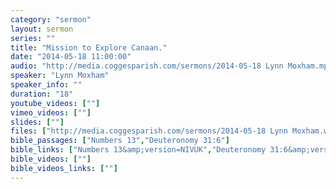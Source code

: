 ```yaml
---
category: "sermon"
layout: sermon
series: ""
title: "Mission to Explore Canaan."
date: "2014-05-18 11:00:00"
audio: "http://media.coggesparish.com/sermons/2014-05-18 Lynn Moxham.mp3"
speaker: "Lynn Moxham"
speaker_info: ""
duration: "18"
youtube_videos: [""]
vimeo_videos: [""]
slides: [""]
files: ["http://media.coggesparish.com/sermons/2014-05-18 Lynn Moxham.wmv"]
bible_passages: ["Numbers 13","Deuteronomy 31:6"]
bible_links: ["Numbers 13&amp;version=NIVUK","Deuteronomy 31:6&amp;version=NIVUK"]
bible_videos: [""]
bible_videos_links: [""]
---
```

